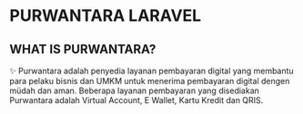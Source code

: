 # PURWANTARA LARAVEL

## WHAT IS PURWANTARA?
✨ Purwantara adalah penyedia layanan pembayaran digital yang membantu para pelaku bisnis dan UMKM untuk menerima pembayaran digital dengen müdah dan aman. Beberapa layanan pembayaran yang disediakan Purwantara adalah Virtual Account, E Wallet, Kartu Kredit dan QRIS.